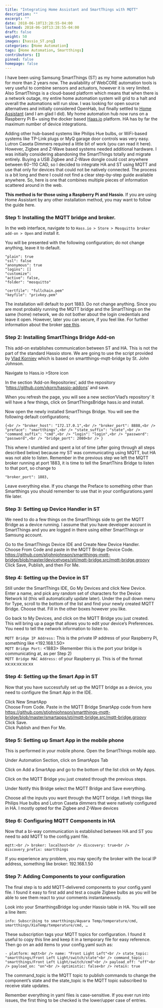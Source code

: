 ```yaml
---
title: "Integrating Home Assistant and SmartThings with MQTT"
description: ""
excerpt: ""
date: 2018-06-10T13:28:55-04:00
lastmod: 2018-06-10T13:28:55-04:00
draft: false
weight: 50
images: [hassio_ST.png]
categories: [Home Automation]
tags: [Home Automation, Smartthings]
contributors: []
pinned: false
homepage: false
---
```

I have been using Samsung SmartThings (ST) as my home automation hub for more than 2 years now. The availability of WebCORE automation tools is very useful to combine sensors and actuators, however it is very limited. Also SmartThings is a cloud-based platform which means that when there is a network outage, my entire home automation system will grid to a halt and overall the automations will run slow. I was looking for open source alternatives and initially considered OpenHab, but finally settled to <a href="https://www.home-assistant.io/components/lock.mqtt/" target="_blank" rel="noopener">Home Assistant</a> (and I am glad I did). My home automation hub now runs on a Raspberry Pi B+ using the docker based <a href="https://www.home-assistant.io/hassio/" target="_blank" rel="noopener">Haas.io</a> platform. HA has by far the maximum number of device integrations.

Adding other hub-based systems like Philips Hue bulbs, or WiFi-based systems like TP-Link plugs or MyQ garage door controls was very easy. Lutron Caseta Dimmers required a little bit of work (you can read it here). However, Zigbee and Z-Wave based systems needed additional hardware. I was initially considering abandoning the SmartThings totally and migrate entirely. Buying a USB Zigbee and Z-Wave dongle could cost anywhere between $60-$110 CAD, so I decided to integrate HA and ST using MQTT and use that only for devices that could not be natively connected. The process is a bit long and there I could not find a clear step-by-step guide available anywhere. So, here is one that combines multiple pieces of information scattered around in the web.

**This method is for those using a Raspberry Pi and Hassio**. If you are using Home Assistant by any other installation method, you may want to follow the guide here.

### Step 1: Installing the MQTT bridge and broker.

In the web interface, navigate to to `Hass.io > Store > Mosquitto broker add-on > Open` and install it.

You will be presented with the following configuration; do not change anything, leave it to default.

```
"plain": true
"ssl": false
"anonymous": true
"logins": []
"customize": 
"active": false,
"folder": "mosquitto"

"certfile": "fullchain.pem"
"keyfile": "privkey.pem"
```

The installation will default to port 1883. Do not change anything. Since you are most probably running the MQTT bridge and the SmartThings on the same (home) network, we do not bother about the login credentials and leave it open. However, later you can secure, if you feel like. For further information about the broker <a href="https://www.home-assistant.io/docs/mqtt/broker" target="_blank" rel="noopener">see this</a>.

### Step 2: Installing SmartThings Bridge Add-on

This add-on establishes communication between ST and HA. This is not the part of the standard Hassio store. We are going to use the script provided by <a href="https://github.com/vkorn/hassio-addons" target="_blank" rel="noopener">Vlad Korniev</a> which is based on smartthings-mqtt-bridge by St. John Johnson.

Navigate to Hass.io >Store icon

In the section ‘Add-on Repositories’, add the repository ‘<a href="https://github.com/vkorn/hassio-addons" target="_blank" rel="noopener">https://github.com/vkorn/hassio-addons</a>’ and save.

When you refresh the page, you will see a new section‘Vlad’s repository’ It will have a few things, click on SmartThingsBridge hass.io and install.

Now open the newly installed SmartThings Bridge. You will see the following default configurations;

`{<br />
"broker_host": "172.17.0.1",<br />
"broker_port": 8888,<br />
"preface": "smartthings",<br />
"state_suffix": "state",<br />
"command_suffix": "cmd",<br />
"login": "login",<br />
"password": "password",<br />
"bridge_port": 2080<br />
}`

This where I stumbled and spent a lot of time (after going through all steps described below) because my ST was communicating using MQTT, but HA was not able to listen. Remember in the previous step we left the MQTT broker running at port 1883, it is time to tell the SmartThins Bridge to listen to that port, so change to

`"broker_port": 1883,`

Leave everything else. If you change the Preface to something other than Smartthings you should remember to use that in your configurations.yaml file later.

### Step 3: Setting up Device Handler in ST

We need to do a few things on the SmartThings side to get the MQTT Bridge as a device running. I assume that you have developer account in SmartThings and you are logged in there using either SmartThings or Samsung account.

Go to the SmartThings Device IDE and Create New Device Handler.  
Choose From Code and paste in the MQTT Bridge Device Code. <a href="https://github.com/stjohnjohnson/smartthings-mqtt-bridge/blob/master/devicetypes/stj/mqtt-bridge.src/mqtt-bridge.groovy" target="_blank" rel="noopener">https://github.com/stjohnjohnson/smartthings-mqtt-bridge/blob/master/devicetypes/stj/mqtt-bridge.src/mqtt-bridge.groovy</a>  
Click Save, Publish, and then For Me.

### Step 4: Setting up the Device in ST

Still under the SmartThings IDE, Go My Devices and click New Device.  
Enter a name, and pick any random set of characters for the Device Network Id (this will automatically update later). Under the pull down menu for Type, scroll to the bottom of the list and find your newly created MQTT Bridge. Choose that. Fill in the other boxes however you like.

Go back to My Devices, and click on the MQTT Bridge you just created. This will bring up a page that allows you to edit your device’s Preferences. You need to tell the network information to listen to.

`MQTT Bridge IP Address:` This is the private IP address of your Raspberry Pi, something like <192.168.1.50>  
`MQTT Bridge Port:` <1883> (Remember this is the port your bridge is communicating at, as per Step 2)  
`MQTT Bridge MAC Address:` <Mac address> of your Raspberry pi. This is of the format xx:xx:xx:xx:xx

### Step 4: Setting up the Smart App in ST

Now that you have successfully set up the MQTT bridge as a device, you need to configure the Smart App in the IDE.

Click New SmartApp  
Choose From Code. Paste in the MQTT Bridge SmartApp code from here <a href="https://github.com/stjohnjohnson/smartthings-mqtt-bridge/blob/master/smartapps/stj/mqtt-bridge.src/mqtt-bridge.groovy" target="_blank" rel="noopener">https://github.com/stjohnjohnson/smartthings-mqtt-bridge/blob/master/smartapps/stj/mqtt-bridge.src/mqtt-bridge.groovy</a>  
Click Save.  
Click Publish and then For Me.

### Step 5: Setting up Smart App in the mobile phone

This is performed in your mobile phone. Open the SmartThings mobile app.

Under Automation Section, click on SmartApps Tab

Click on Add a SmartApp and go to the bottom of the list click on My Apps.

Click on the MQTT Bridge you just created through the previous steps.

Under Notify this Bridge select the MQTT Bridge and Save everything.

Choose all the inputs you want through the MQTT bridge. I left things like Philips Hue bulbs and Lutron Caseta dimmers that were natively configured in HA. I mostly opted for the Zigbee and Z-Wave devices

### Step 6: Configuring MQTT Components in HA

Now that a bi-way communication is established between HA and ST you need to add MQTT to the config.yaml file.

`mqtt:<br />
broker: localhost<br />
discovery: true<br />
discovery_prefix: smartthings`

If you experience any problem, you may specify the broker with the local IP address, something like broker: 192.168.1.50

### Step 7: Adding Components to your configuration

The final step is to add MQTT-delivered components to your config.yaml file. I found it easy to first add and test a couple Zigbee bulbs as you will be able to see them react to your comments instantaneously.

Look into your SmarthingsBridge log under Hassio table in HA. You will see a line item:

`info: Subscribing to smartthings/Aquara Temp/temperature/cmd, smartthings/XiaTemp/temperature/cmd, …`

These subscription tags your MQTT topics for configuration. I found it useful to copy this line and keep it in a temporary file for easy reference. Then go on an add items to your config.yaml such as:

`- platform: mqtt<br />
name: "Front Light Left"<br />
state_topic: "smartthings/Front Left Light/switch/state"<br />
command_topic: "smartthings/Front Left Light/switch/cmd"<br />
payload_off: "off"<br />
payload_on: "on"<br />
optimistic: false<br />
retain: true`

The command\_topic is the MQTT topic to publish commands to change the component’s state and the state\_topic is the MQTT topic subscribed to receive state updates.

Remember everything in yaml files is case-sensitive. If you ever run into issues, the first thing to be checked is the lower/upper case of entries.